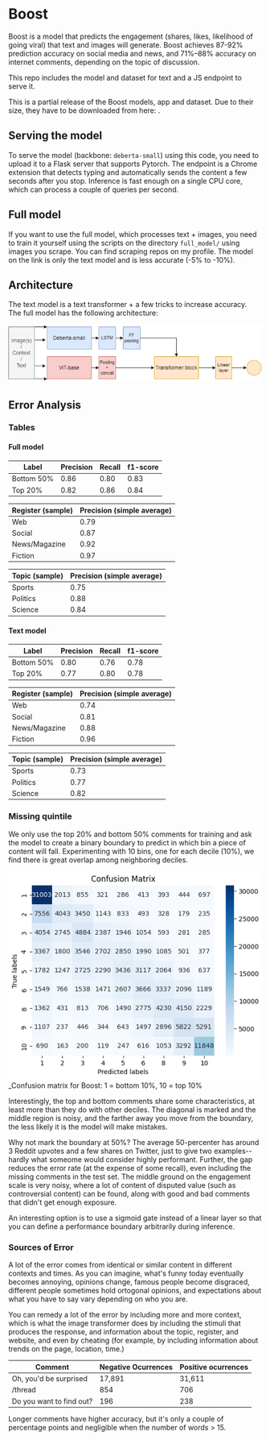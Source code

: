 # Boost

Boost is a model that predicts the engagement (shares, likes, likelihood of going viral) that text and images will generate. Boost achieves 87-92% prediction accuracy on social media and news, and 71%–88% accuracy on internet comments, depending on the topic of discussion.

This repo includes the model and dataset for text and a JS endpoint to serve it. 

This is a partial release of the Boost models, app and dataset. Due to their size, they have to be downloaded from here:  . 

## Serving the model

To serve the model (backbone: `deberta-small`) using this code, you need to upload it to a Flask server that supports Pytorch. The endpoint is a Chrome extension that detects typing and automatically sends the content a few seconds after you stop. Inference is fast enough on a single CPU core, which can process a couple of queries per second. 

## Full model

If you want to use the full model, which processes text + images, you need to train it yourself using the scripts on the directory `full_model/` using images you scrape. You can find scraping repos on my profile. The model on the link is only the text model and is less accurate (-5% to -10%). 

## Architecture

The text model is a text transformer + a few tricks to increase accuracy. The full model has the following architecture:

![Diagram](diagram1.png)

## Error Analysis

### Tables

#### Full model

| Label  | Precision | Recall | f1-score | 
| ------------- | ------------- | ------------- | ------------- | 
| Bottom 50%  | 0.86  | 0.80 | 0.83 |
| Top 20%  | 0.82  | 0.86 | 0.84 |

| Register (sample) | Precision (simple average) | 
| ------------- | ------------- | 
| Web  | 0.79  | 
| Social | 0.87  |
| News/Magazine  | 0.92  | 
| Fiction  | 0.97  | 

| Topic (sample) | Precision (simple average) | 
| ------------- | ------------- | 
| Sports | 0.75  |
| Politics  | 0.88  | 
| Science  | 0.84  | 

#### Text model

| Label  | Precision | Recall | f1-score | 
| ------------- | ------------- | ------------- | ------------- | 
| Bottom 50%  | 0.80  | 0.76 | 0.78 |
| Top 20%  | 0.77  | 0.80 | 0.78  |

| Register (sample) | Precision (simple average) | 
| ------------- | ------------- | 
| Web  | 0.74  | 
| Social | 0.81  |
| News/Magazine  | 0.88  | 
| Fiction  | 0.96  | 

| Topic (sample) | Precision (simple average) | 
| ------------- | ------------- | 
| Sports | 0.73  |
| Politics  | 0.77  | 
| Science  | 0.82  | 

### Missing quintile

We only use the top 20% and bottom 50% comments for training and ask the model to create a binary boundary to predict in which bin a piece of content will fall. Experimenting with 10 bins, one for each decile (10%), we find there is great overlap among neighboring deciles. 

![Confusionmatrix](confusion_matrix.png)
_Confusion matrix for Boost: 1 = bottom 10%, 10 = top 10%

Interestingly, the top and bottom comments share some characteristics, at least more than they do with other deciles. The diagonal is marked and the middle region is noisy, and the farther away you move from the boundary, the less likely it is the model will make mistakes.

Why not mark the boundary at 50%? The average 50-percenter has around 3 Reddit upvotes and a few shares on Twitter, just to give two examples--hardly what someome would consider highly performant. Further, the gap reduces the error rate (at the expense of some recall), even including the missing comments in the test set. The middle ground on the engagement scale is very noisy, where a lot of content of disputed value (such as controversial content) can be found, along with good and bad comments that didn't get enough exposure. 

An interesting option is to use a sigmoid gate instead of a linear layer so that you can define a performance boundary arbitrarily during inference.

### Sources of Error

A lot of the error comes from identical or similar content in different contexts and times. As you can imagine, what's funny today eventually becomes annoying, opinions change, famous people become disgraced, different people sometimes hold ortogonal opinions, and expectations about what you have to say vary depending on who you are. 

You can remedy a lot of the error by including more and more context, which is what the image transformer does by including the stimuli that produces the response, and information about the topic, register, and website, and even by cheating (for example, by including information about trends on the page, location, time.)

| Comment  | Negative Ocurrences | Positive ocurrences |  
| ------------- | ------------- | ------------- | 
|Oh, you'd be surprised|17,891|31,611|
|/thread|854|706|
|Do you want to find out?|196|238|

Longer comments have higher accuracy, but it's only a couple of percentage points and negligible when the number of words > 15.
